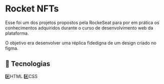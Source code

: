 # Rocket NFTs

Esse foi um dos projetos propostos pela RockeSeat para por em prática os conhecimentos adquiridos durante o curso de desenvolvimento web da plataforma.

O objetivo era desenvolver uma réplica fidedigna de um design criado no figma.

## 🚀 Tecnologias

#️⃣HTML
#️⃣CSS
